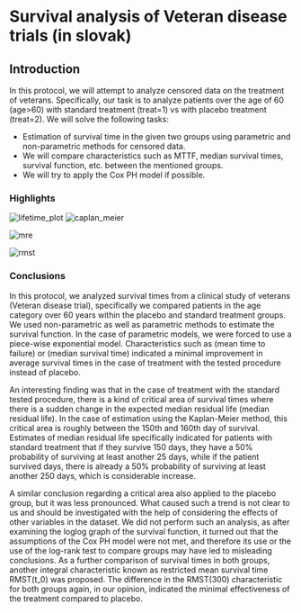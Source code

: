 # Survival analysis of Veteran disease trials (in slovak)


## Introduction

In this protocol, we will attempt to analyze censored data on the treatment of veterans. Specifically, our task is to analyze patients over the age of 60 (age>60) with standard treatment (treat=1) vs with placebo treatment (treat=2). We will solve the following tasks:

- Estimation of survival time in the given two groups using parametric and non-parametric methods for censored data.
- We will compare characteristics such as MTTF, median survival times, survival function, etc. between the mentioned groups.
- We will try to apply the Cox PH model if possible.

### Highlights
![lifetime_plot](https://github.com/Many98/Survival-analysis-Veteran-disease-trial-/assets/65658910/a617f7b9-1525-43f8-9584-123f01ed7288)
![caplan_meier](https://github.com/Many98/Survival-analysis-Veteran-disease-trial-/assets/65658910/979ade9b-9728-4d44-9f9f-5f862025ab0a)

![mre](https://github.com/Many98/Survival-analysis-Veteran-disease-trial-/assets/65658910/538eda01-da72-44ef-85d0-e71bb133d46e)

![rmst](https://github.com/Many98/Survival-analysis-Veteran-disease-trial-/assets/65658910/b13bd00b-1844-4bff-8406-3529e4da58c8)


### Conclusions

In this protocol, we analyzed survival times from a clinical study of veterans (Veteran disease trial), specifically we compared patients in the age category over 60 years within the placebo and standard treatment groups. We used non-parametric as well as parametric methods to estimate the survival function. In the case of parametric models, we were forced to use a piece-wise exponential model. Characteristics such as (mean time to failure) or (median survival time) indicated a minimal improvement in average survival times in the case of treatment with the tested procedure instead of placebo. 

An interesting finding was that in the case of treatment with the standard tested procedure, there is a kind of critical area of survival times where there is a sudden change in the expected median residual life (median residual life). In the case of estimation using the Kaplan-Meier method, this critical area is roughly between the 150th and 160th day of survival. Estimates of median residual life specifically indicated for patients with standard treatment that if they survive 150 days, they have a 50% probability of surviving at least another 25 days, while if the patient survived days, there is already a 50% probability of surviving at least another 250 days, which is considerable increase. 

A similar conclusion regarding a critical area also applied to the placebo group, but it was less pronounced. What caused such a trend is not clear to us and should be investigated with the help of considering the effects of other variables in the dataset. We did not perform such an analysis, as after examining the loglog graph of the survival function, it turned out that the assumptions of the Cox PH model were not met, and therefore its use or the use of the log-rank test to compare groups may have led to misleading conclusions. As a further comparison of survival times in both groups, another integral characteristic known as restricted mean survival time RMST(t_0) was proposed. The difference in the RMST(300) characteristic for both groups again, in our opinion, indicated the minimal effectiveness of the treatment compared to placebo.
